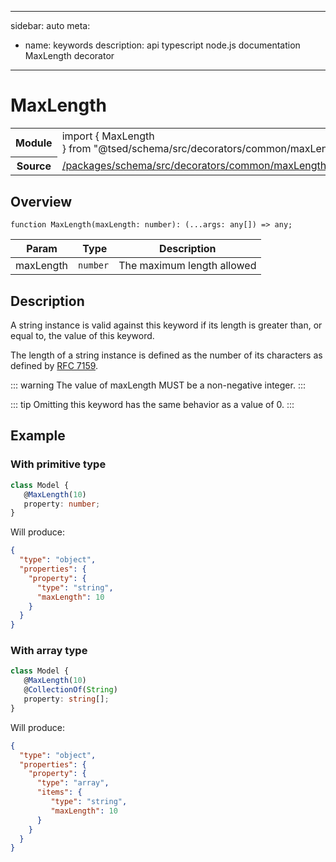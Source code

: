 
---
sidebar: auto
meta:
 - name: keywords
   description: api typescript node.js documentation MaxLength decorator
---
# MaxLength <Badge text="Decorator" type="decorator"/>  <Badge text="ajv" title="ajv" type="ajv"/> <Badge text="jsonMapper" title="jsonMapper" type="jsonMapper"/> <Badge text="swagger" title="swagger" type="swagger"/> <Badge text="schema" title="schema" type="schema"/> <Badge text="propertyDecorator" title="propertyDecorator" type="propertyDecorator"/> <Badge text="paramDecorator" title="paramDecorator" type="paramDecorator"/> <Badge text="model" title="model" type="model"/> <Badge text="private" title="private" type="private"/>
<!-- Summary -->
<section class="symbol-info"><table class="is-full-width"><tbody><tr><th>Module</th><td><div class="lang-typescript"><span class="token keyword">import</span> { MaxLength }&nbsp;<span class="token keyword">from</span>&nbsp;<span class="token string">"@tsed/schema/src/decorators/common/maxLength"</span></div></td></tr><tr><th>Source</th><td><a href="https://github.com/repo/blob/v1.0.0/packages/schema/src/decorators/common/maxLength.ts#L0-L0">/packages/schema/src/decorators/common/maxLength.ts</a></td></tr></tbody></table></section>

<!-- Overview -->
## Overview


<div class="language-typescript">
<pre class="language-typescript" v-pre=""><code class="typescript-lang ">function <span class="token function">MaxLength</span><span class="token punctuation">(</span>maxLength<span class="token punctuation">:</span> <span class="token keyword">number</span><span class="token punctuation">)</span><span class="token punctuation">:</span> <span class="token punctuation">(</span>...args<span class="token punctuation">:</span> <span class="token keyword">any</span><span class="token punctuation">[</span><span class="token punctuation">]</span><span class="token punctuation">)</span> =&gt; <span class="token keyword">any</span><span class="token punctuation">;</span></code></pre>
</div>




<!-- Params -->
Param | Type | Description
---|---|---
 maxLength | `number` | The maximum length allowed 



<!-- Description -->
## Description

A string instance is valid against this keyword if its length is greater than, or equal to, the value of this keyword.

The length of a string instance is defined as the number of its characters as defined by [RFC 7159](http://json-schema.org/latest/json-schema-validation.html#RFC7159).

::: warning
The value of maxLength MUST be a non-negative integer.
:::

::: tip
Omitting this keyword has the same behavior as a value of 0.
:::

## Example
### With primitive type

```typescript
class Model {
   @MaxLength(10)
   property: number;
}
```

Will produce:

```json
{
  "type": "object",
  "properties": {
    "property": {
      "type": "string",
      "maxLength": 10
    }
  }
}
```

### With array type

```typescript
class Model {
   @MaxLength(10)
   @CollectionOf(String)
   property: string[];
}
```

Will produce:

```json
{
  "type": "object",
  "properties": {
    "property": {
      "type": "array",
      "items": {
         "type": "string",
         "maxLength": 10
      }
    }
  }
}
```




